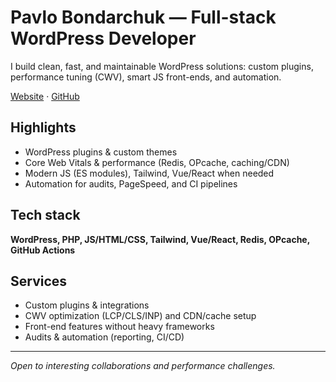 # Pavlo Bondarchuk — Full-stack WordPress Developer

I build clean, fast, and maintainable WordPress solutions: custom plugins, performance tuning (CWV), smart JS front-ends, and automation.

[Website](https://bonddesign.top) · [GitHub](https://github.com/pavlo-bondarchuk)

## Highlights
- WordPress plugins & custom themes
- Core Web Vitals & performance (Redis, OPcache, caching/CDN)
- Modern JS (ES modules), Tailwind, Vue/React when needed
- Automation for audits, PageSpeed, and CI pipelines


## Tech stack
**WordPress, PHP, JS/HTML/CSS, Tailwind, Vue/React, Redis, OPcache, GitHub Actions**

## Services
- Custom plugins & integrations
- CWV optimization (LCP/CLS/INP) and CDN/cache setup
- Front-end features without heavy frameworks
- Audits & automation (reporting, CI/CD)

---
*Open to interesting collaborations and performance challenges.*
